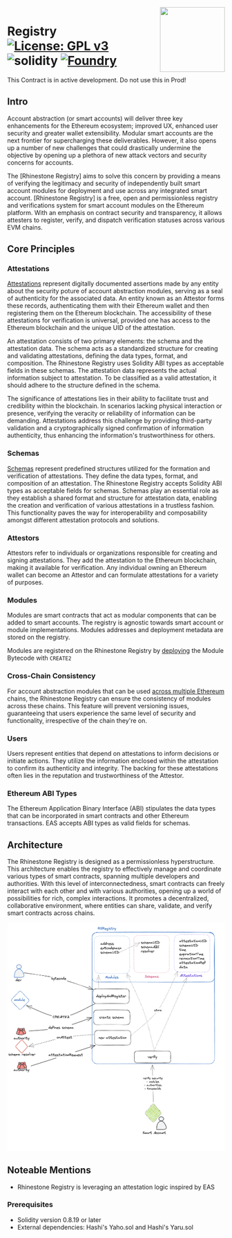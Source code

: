 <img align="right" width="150" height="150" top="100" src="https://docs-9d8fk274h-rhinestone.vercel.app/_next/image?url=%2F_next%2Fstatic%2Fmedia%2Frhinestone.d2796f13.png&w=2048&q=75">

# Registry  [![License: GPL v3](https://img.shields.io/badge/License-GPLv3-blue.svg)](https://www.gnu.org/licenses/gpl-3.0) ![solidity](https://img.shields.io/badge/solidity-^0.8.19-lightgrey) [![Foundry][foundry-badge]][foundry]
[foundry]: https://getfoundry.sh
[foundry-badge]: https://img.shields.io/badge/Built%20with-Foundry-FFDB1C.svg

This Contract is in active development. Do not use this in Prod!

## Intro

Account abstraction (or smart accounts) will deliver three key enhancements for the Ethereum ecosystem; 
improved UX, enhanced user security and greater wallet extensibility. Modular smart accounts are the next 
frontier for supercharging these deliverables. However, it also opens up a number of new challenges that 
could drastically undermine the objective by opening up a plethora of new attack vectors and security concerns for accounts. 


The [Rhinestone Registry] aims to solve this concern by providing a means of verifying the legitimacy and 
security of independently built smart account modules for deployment and use across any integrated 
smart account. [Rhinestone Registry] is a free, open and permissionless registry and verifications 
system for smart account modules on the Ethereum platform. With an emphasis on contract security and 
transparency, it allows attesters to register, verify, and dispatch verification statuses across 
various EVM chains.


## Core Principles
### Attestations
[Attestations](./docs/Attestation.md) represent digitally documented assertions made by any entity 
about the security poture of account abstraction modules, 
serving as a seal of authenticity for the associated data. An entity known as an 
Attestor forms these records, authenticating them with their Ethereum wallet 
and then registering them on the Ethereum blockchain. The accessibility of 
these attestations for verification is universal, provided one has access 
to the Ethereum blockchain and the unique UID of the attestation.

An attestation consists of two primary elements: the schema and the 
attestation data. The schema acts as a standardized structure for 
creating and validating attestations, defining the data types, 
format, and composition. The Rhinestone Registry uses Solidity 
ABI types as acceptable fields in these schemas. The attestation 
data represents the actual information subject to attestation. 
To be classified as a valid attestation, it should adhere to the 
structure defined in the schema.

The significance of attestations lies in their ability to 
facilitate trust and credibility within the blockchain. In 
scenarios lacking physical interaction or presence, verifying 
the veracity or reliability of information can be demanding. 
Attestations address this challenge by providing third-party 
validation and a cryptographically signed confirmation of 
information authenticity, thus enhancing the information's 
trustworthiness for others.

### Schemas
[Schemas](./docs/Schema.md) represent predefined structures utilized for the formation and 
verification of attestations. They define the data types, format, and 
composition of an attestation. The Rhinestone Registry accepts Solidity 
ABI types as acceptable fields for schemas. Schemas play an essential 
role as they establish a shared format and structure for attestation 
data, enabling the creation and verification of various attestations 
in a trustless fashion. This functionality paves the way for 
interoperability and composability amongst different attestation protocols and solutions.

### Attestors
Attestors refer to individuals or organizations responsible for 
creating and signing attestations. They add the attestation to the 
Ethereum blockchain, making it available for verification. Any 
individual owning an Ethereum wallet can become an Attestor and 
can formulate attestations for a variety of purposes.

### Modules
Modules are smart contracts that act as modular components that can be added to smart accounts. 
The registry is agnostic towards smart account or module implementations. Modules addresses and 
deployment metadata are stored on the registry.

Modules are registered on the Rhinestone Registry by [deploying](./docs/ModulesRegistration.md) the Module Bytecode with `CREATE2`


### Cross-Chain Consistency
For account abstraction modules that can be used [across multiple Ethereum](./docs/L2Propagation.md) chains,
the Rhinestone Registry can ensure the consistency of modules across these chains. 
This feature will prevent versioning issues, guaranteeing that users experience the same level of security and functionality, 
irrespective of the chain they're on.

### Users
Users represent entities that depend on attestations to inform 
decisions or initiate actions. They utilize the information enclosed 
within the attestation to confirm its authenticity and integrity. The 
backing for these attestations often lies in the reputation and 
trustworthiness of the Attestor.

### Ethereum ABI Types
The Ethereum Application Binary Interface (ABI) stipulates the data 
types that can be incorporated in smart contracts and other Ethereum transactions. 
EAS accepts ABI types as valid fields for schemas.

## Architecture

The Rhinestone Registry is designed as a permissionless hyperstructure. 
This architecture enables the registry to effectively manage and coordinate various types of smart contracts, 
spanning multiple developers and authorities. With this level of interconnectedness, smart contracts can freely interact with each other and with 
various authorities, opening up a world of possibilities for rich, complex interactions. It promotes a decentralized, collaborative environment, 
where entities can share, validate, and verify smart contracts across chains.


![Architecture](./public/docs/architecture.png)


## Noteable Mentions
- Rhinestone Registry is leveraging an attestation logic inspired by EAS

### Prerequisites
- Solidity version 0.8.19 or later
- External dependencies: Hashi's Yaho.sol and Hashi's Yaru.sol

